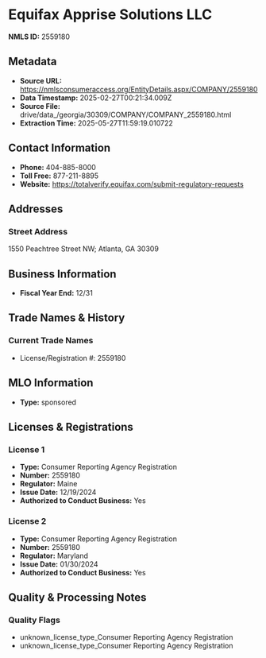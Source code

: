 # Equifax Apprise Solutions LLC

**NMLS ID:** 2559180

## Metadata
- **Source URL:** https://nmlsconsumeraccess.org/EntityDetails.aspx/COMPANY/2559180
- **Data Timestamp:** 2025-02-27T00:21:34.009Z
- **Source File:** drive/data_/georgia/30309/COMPANY/COMPANY_2559180.html
- **Extraction Time:** 2025-05-27T11:59:19.010722

## Contact Information
- **Phone:** 404-885-8000
- **Toll Free:** 877-211-8895
- **Website:** https://totalverify.equifax.com/submit-regulatory-requests

## Addresses
### Street Address
1550 Peachtree Street NW; Atlanta, GA 30309

## Business Information
- **Fiscal Year End:** 12/31

## Trade Names & History
### Current Trade Names
- License/Registration #: 2559180

## MLO Information
- **Type:** sponsored

## Licenses & Registrations

### License 1
- **Type:** Consumer Reporting Agency Registration
- **Number:** 2559180
- **Regulator:** Maine
- **Issue Date:** 12/19/2024
- **Authorized to Conduct Business:** Yes

### License 2
- **Type:** Consumer Reporting Agency Registration
- **Number:** 2559180
- **Regulator:** Maryland
- **Issue Date:** 01/30/2024
- **Authorized to Conduct Business:** Yes

## Quality & Processing Notes
### Quality Flags
- unknown_license_type_Consumer Reporting Agency Registration
- unknown_license_type_Consumer Reporting Agency Registration
